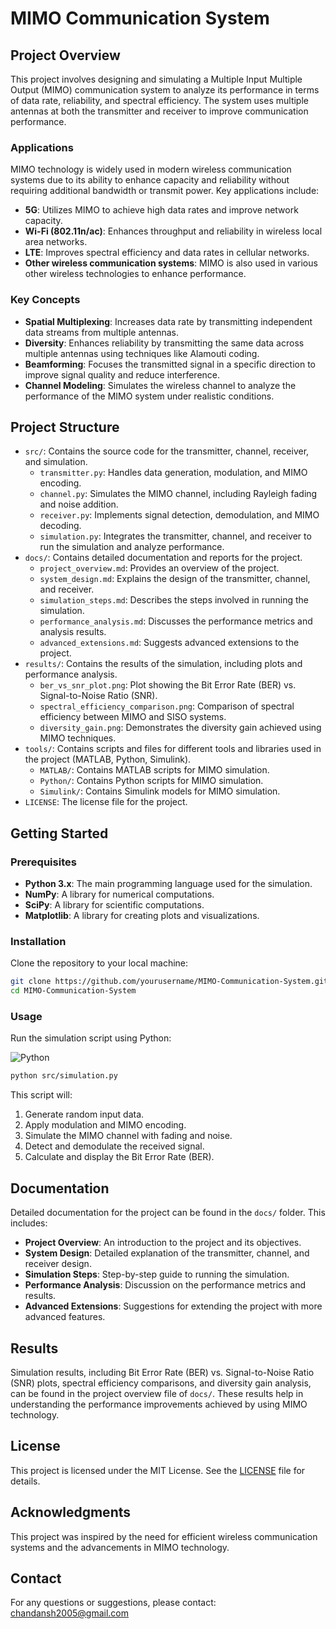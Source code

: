 # MIMO Communication System

## Project Overview

This project involves designing and simulating a Multiple Input Multiple Output (MIMO) communication system to analyze its performance in terms of data rate, reliability, and spectral efficiency. The system uses multiple antennas at both the transmitter and receiver to improve communication performance.

### Applications
MIMO technology is widely used in modern wireless communication systems due to its ability to enhance capacity and reliability without requiring additional bandwidth or transmit power. Key applications include:
- **5G**: Utilizes MIMO to achieve high data rates and improve network capacity.
- **Wi-Fi (802.11n/ac)**: Enhances throughput and reliability in wireless local area networks.
- **LTE**: Improves spectral efficiency and data rates in cellular networks.
- **Other wireless communication systems**: MIMO is also used in various other wireless technologies to enhance performance.

### Key Concepts
- **Spatial Multiplexing**: Increases data rate by transmitting independent data streams from multiple antennas.
- **Diversity**: Enhances reliability by transmitting the same data across multiple antennas using techniques like Alamouti coding.
- **Beamforming**: Focuses the transmitted signal in a specific direction to improve signal quality and reduce interference.
- **Channel Modeling**: Simulates the wireless channel to analyze the performance of the MIMO system under realistic conditions.

## Project Structure

- `src/`: Contains the source code for the transmitter, channel, receiver, and simulation.
  - `transmitter.py`: Handles data generation, modulation, and MIMO encoding.
  - `channel.py`: Simulates the MIMO channel, including Rayleigh fading and noise addition.
  - `receiver.py`: Implements signal detection, demodulation, and MIMO decoding.
  - `simulation.py`: Integrates the transmitter, channel, and receiver to run the simulation and analyze performance.
- `docs/`: Contains detailed documentation and reports for the project.
  - `project_overview.md`: Provides an overview of the project.
  - `system_design.md`: Explains the design of the transmitter, channel, and receiver.
  - `simulation_steps.md`: Describes the steps involved in running the simulation.
  - `performance_analysis.md`: Discusses the performance metrics and analysis results.
  - `advanced_extensions.md`: Suggests advanced extensions to the project.
- `results/`: Contains the results of the simulation, including plots and performance analysis.
  - `ber_vs_snr_plot.png`: Plot showing the Bit Error Rate (BER) vs. Signal-to-Noise Ratio (SNR).
  - `spectral_efficiency_comparison.png`: Comparison of spectral efficiency between MIMO and SISO systems.
  - `diversity_gain.png`: Demonstrates the diversity gain achieved using MIMO techniques.
- `tools/`: Contains scripts and files for different tools and libraries used in the project (MATLAB, Python, Simulink).
  - `MATLAB/`: Contains MATLAB scripts for MIMO simulation.
  - `Python/`: Contains Python scripts for MIMO simulation.
  - `Simulink/`: Contains Simulink models for MIMO simulation.
- `LICENSE`: The license file for the project.

## Getting Started

### Prerequisites

- **Python 3.x**: The main programming language used for the simulation.
- **NumPy**: A library for numerical computations.
- **SciPy**: A library for scientific computations.
- **Matplotlib**: A library for creating plots and visualizations.

### Installation

Clone the repository to your local machine:

```bash
git clone https://github.com/yourusername/MIMO-Communication-System.git
cd MIMO-Communication-System
```

### Usage

Run the simulation script using Python:

![Python](https://img.shields.io/badge/Python-3.8%2B-blue?logo=python&logoColor=white)

```bash
python src/simulation.py
```

This script will:
1. Generate random input data.
2. Apply modulation and MIMO encoding.
3. Simulate the MIMO channel with fading and noise.
4. Detect and demodulate the received signal.
5. Calculate and display the Bit Error Rate (BER).

## Documentation

Detailed documentation for the project can be found in the `docs/` folder. This includes:
- **Project Overview**: An introduction to the project and its objectives.
- **System Design**: Detailed explanation of the transmitter, channel, and receiver design.
- **Simulation Steps**: Step-by-step guide to running the simulation.
- **Performance Analysis**: Discussion on the performance metrics and results.
- **Advanced Extensions**: Suggestions for extending the project with more advanced features.

## Results

Simulation results, including Bit Error Rate (BER) vs. Signal-to-Noise Ratio (SNR) plots, spectral efficiency comparisons, and diversity gain analysis, can be found in the project overview file of `docs/`. These results help in understanding the performance improvements achieved by using MIMO technology.

## License

This project is licensed under the MIT License. See the [LICENSE](LICENSE) file for details.

## Acknowledgments

This project was inspired by the need for efficient wireless communication systems and the advancements in MIMO technology.
## Contact

For any questions or suggestions, please contact: [chandansh2005@gmail.com](mailto:chandansh2005@gmail.com)
